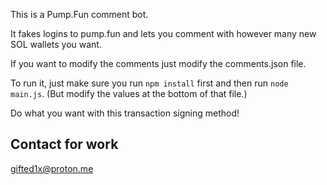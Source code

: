 This is a Pump.Fun comment bot. 

It fakes logins to pump.fun and lets you comment with however many new SOL wallets you want.

If you want to modify the comments just modify the comments.json file.

To run it, just make sure you run `npm install` first and then run `node main.js`. (But modify the values at the bottom of that file.)

Do what you want with this transaction signing method!

## Contact for work
gifted1x@proton.me
